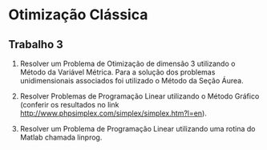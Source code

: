 # Otimização Clássica
## Trabalho 3

1) Resolver um Problema de Otimização de dimensão 3 utilizando o Método da Variável Métrica. Para a solução dos problemas unidimensionais associados foi utilizado o Método da Seção Áurea.

2) Resolver Problemas de Programação Linear utilizando o Método Gráfico (conferir os resultados no link http://www.phpsimplex.com/simplex/simplex.htm?l=en).

3) Resolver um Problema de Programação Linear utilizando uma rotina do Matlab chamada linprog.
